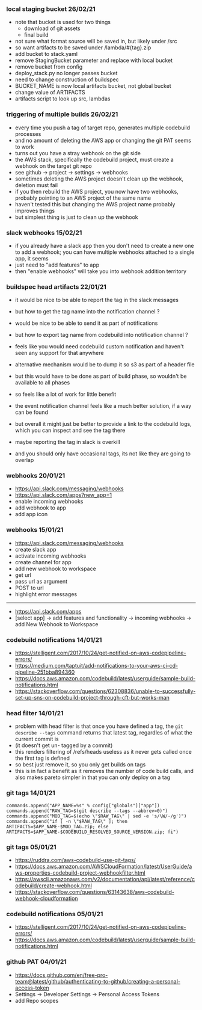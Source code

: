 ### local staging bucket 26/02/21

- note that bucket is used for two things
  - download of git assets
  - final build
- not sure what format source will be saved in, but likely under /src
- so want artifacts to be saved under /lambda/#{tag}.zip
- add bucket to stack.yaml
- remove StagingBucket parameter and replace with local bucket
- remove bucket from config
- deploy_stack.py no longer passes bucket
- need to change construction of buildspec
- BUCKET_NAME is now local artifacts bucket, not global bucket
- change value of ARTIFACTS
- artifacts script to look up src, lambdas

### triggering of multiple builds 26/02/21

- every time you push a tag of target repo, generates multiple codebuild processes
- and no amount of deleting the AWS app or changing the git PAT seems to work
- turns out you have a stray webhook on the git side
- the AWS stack, specifically the codebuild project, must create a webhook on the target git repo
- see github -> project -> settings -> webhooks
- sometimes deleting the AWS project doesn't clean up the webhook, deletion must fail
- if you then rebuild the AWS project, you now have two webhooks, probably pointing to an AWS project of the same name
- haven't tested this but changing the AWS project name probably improves things
- but simplest thing is just to clean up the webhook

### slack webhooks 15/02/21

- if you already have a slack app then you don't need to create a new one to add a webhook; you can have multiple webhooks attached to a single app, it seems
- just need to "add features" to app
- then "enable webhooks" will take you into webhook addition territory

### buildspec head artifacts 22/01/21

- it would be nice to be able to report the tag in the slack messages
- but how to get the tag name into the notification channel ?
- would be nice to be able to send it as part of notifications
- but how to export tag name from codebuild into notification channel ?
- feels like you would need codebuild custom notification and haven't seen any support for that anywhere

- alternative mechanism would be to dump it so s3 as part of a header file
- but this would have to be done as part of build phase, so wouldn't be available to all phases
- so feels like a lot of work for little benefit

- the event notification channel feels like a much better solution, if a way can be found

- but overall it might just be better to provide a link to the codebuild logs, which you can inspect and see the tag there
- maybe reporting the tag in slack is overkill
- and you should only have occasional tags, its not like they are going to overlap

### webhooks 20/01/21

- https://api.slack.com/messaging/webhooks
- https://api.slack.com/apps?new_app=1
- enable incoming webhooks
- add webhook to app
- add app icon

### webhooks 15/01/21

- https://api.slack.com/messaging/webhooks
- create slack app
- activate incoming webhooks
- create channel for app
- add new webhook to workspace
- get url
- pass url as argument
- POST to url
- highlight error messages

---

- https://api.slack.com/apps
- [select app] -> add features and functionality -> incoming webhooks -> add New Webhook to Workspace

### codebuild notifications 14/01/21

- https://stelligent.com/2017/10/24/get-notified-on-aws-codepipeline-errors/
- https://medium.com/taptuit/add-notifications-to-your-aws-ci-cd-pipeline-251bba894360
- https://docs.aws.amazon.com/codebuild/latest/userguide/sample-build-notifications.html
- https://stackoverflow.com/questions/62308836/unable-to-successfully-set-up-sns-on-codebuild-project-through-cft-but-works-man

### head filter 14/01/21

- problem with head filter is that once you have defined a tag, the `git describe --tags` command returns that latest tag, regardles of what the current commit is
- (it doesn't get un- tagged by a commit)
- this renders filtering of /refs/heads useless as it never gets called once the first tag is defined
- so best just remove it, so you only get builds on tags
- this is in fact a benefit as it removes the number of code build calls, and also makes pareto simpler in that you can only deploy on a tag

### git tags 14/01/21

```
commands.append("APP_NAME=%s" % config["globals"]["app"])
commands.append("RAW_TAG=$(git describe --tags --abbrev=0)")
commands.append("MOD_TAG=$(echo \"$RAW_TAG\" | sed -e 's/\W/-/g')")
commands.append("if [ -n \"$RAW_TAG\" ]; then ARTIFACTS=$APP_NAME-$MOD_TAG.zip; else ARTIFACTS=$APP_NAME-$CODEBUILD_RESOLVED_SOURCE_VERSION.zip; fi")
```

### git tags 05/01/21

- https://ruddra.com/aws-codebuild-use-git-tags/
- https://docs.aws.amazon.com/AWSCloudFormation/latest/UserGuide/aws-properties-codebuild-project-webhookfilter.html
- https://awscli.amazonaws.com/v2/documentation/api/latest/reference/codebuild/create-webhook.html
- https://stackoverflow.com/questions/63143638/aws-codebuild-webhook-cloudformation

### codebuild notifications 05/01/21

- https://stelligent.com/2017/10/24/get-notified-on-aws-codepipeline-errors/
- https://docs.aws.amazon.com/codebuild/latest/userguide/sample-build-notifications.html

### github PAT 04/01/21

- https://docs.github.com/en/free-pro-team@latest/github/authenticating-to-github/creating-a-personal-access-token
- Settings -> Developer Settings -> Personal Access Tokens
- add Repo scopes